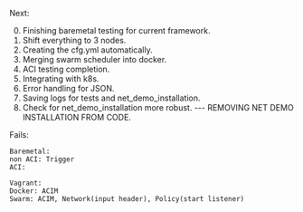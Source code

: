 Next:

0. Finishing baremetal testing for current framework.
1. Shift everything to 3 nodes.
1. Creating the cfg.yml automatically.
2. Merging swarm scheduler into docker.
3. ACI testing completion.
4. Integrating with k8s.  
5. Error handling for JSON.
6. Saving logs for tests and net_demo_installation.
7. Check for net_demo_installation more robust. --- REMOVING NET DEMO INSTALLATION FROM CODE.



Fails:
```
Baremetal:
non ACI: Trigger
ACI: 

Vagrant:
Docker: ACIM
Swarm: ACIM, Network(input header), Policy(start listener)
```
